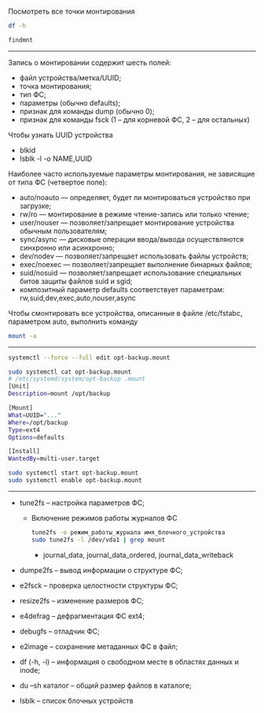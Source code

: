 Посмотреть все точки монтирования
```bash
df -h
```

```bash
findmnt
```

----------------------------------------------------------------------------------------------------

Запись о монтировании содержит шесть полей:
- файл устройства/метка/UUID;
- точка монтирования;
- тип ФС;
- параметры (обычно defaults);
- признак для команды dump (обычно 0);
- признак для команды fsck (1 – для корневой ФС, 2 – для остальных)

Чтобы узнать UUID устройства
- blkid
- lsblk -l -o NAME,UUID


Наиболее часто используемые параметры монтирования, не зависящие от типа ФС (четвертое поле):
- auto/noauto — определяет, будет ли монтироваться устройство при загрузке;
- rw/ro — монтирование в режиме чтение-запись или только чтение;
- user/nouser — позволяет/запрещает монтирование устройства обычным пользователям;
- sync/async — дисковые операции ввода/вывода осуществляются синхронно или асинхронно;
- dev/nodev — позволяет/запрещает использовать файлы устройств;
- exec/noexec — позволяет/запрещает выполнение бинарных файлов;
- suid/nosuid — позволяет/запрещает использование специальных битов защиты файлов suid и sgid;
- композитный параметр defaults соответствует параметрам: rw,suid,dev,exec,auto,nouser,async

Чтобы смонтировать все устройства, описанные в файле /etc/fstabс, параметром auto, выполнить команду
```bash
mount -a
```


----------------------------------------------------------------------------------------------------

```bash
systemctl --force --full edit opt-backup.mount
```

```bash
sudo systemctl cat opt-backup.mount
# /etc/systemd/system/opt-backup .mount
[Unit]
Description=mount /opt/backup

[Mount]
What=UUID="..."
Where=/opt/backup
Type=ext4
Options=defaults

[Install]
WantedBy=multi-user.target
```

```bash
sudo systemctl start opt-backup.mount
sudo systemctl enable opt-backup.mount
```

----------------------------------------------------------------------------------------------------


- tune2fs – настройка параметров ФС;
    - Включение режимов работы журналов ФС
      ```bash
      tune2fs -o режим_работы_журнала имя_блочного_устройства
      sudo tune2fs -l /dev/vda1 | grep mount
      ```
      - journal_data, journal_data_ordered, journal_data_writeback

- dumpe2fs – вывод информации о структуре ФС;
- e2fsck – проверка целостности структуры ФС;
- resize2fs – изменение размеров ФС;
- e4defrag – дефрагментация ФС ext4;
- debugfs – отладчик ФС;
- e2image – сохранение метаданных ФС в файл;
- df (-h, -i) – информация о свободном месте в областях данных и inode;
- du –sh каталог – общий размер файлов в каталоге;
- lsblk – список блочных устройств
